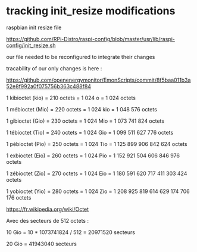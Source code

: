 # tracking init_resize modifications

raspbian init resize file

https://github.com/RPi-Distro/raspi-config/blob/master/usr/lib/raspi-config/init_resize.sh

our file needed to be reconfigured to integrate their changes

tracability of our only changes is here :

https://github.com/openenergymonitor/EmonScripts/commit/8f5baa011b3a52e8f992a0f075756b363c488f84

1 kibioctet (kio) 	= 210 octets 	= 1 024 o 	= 1 024 octets

1 mébioctet (Mio) 	= 220 octets 	= 1 024 kio 	= 1 048 576 octets

1 gibioctet (Gio) 	= 230 octets 	= 1 024 Mio 	= 1 073 741 824 octets

1 tébioctet (Tio) 	= 240 octets 	= 1 024 Gio 	= 1 099 511 627 776 octets

1 pébioctet (Pio) 	= 250 octets 	= 1 024 Tio 	= 1 125 899 906 842 624 octets

1 exbioctet (Eio) 	= 260 octets 	= 1 024 Pio 	= 1 152 921 504 606 846 976 octets

1 zébioctet (Zio) 	= 270 octets 	= 1 024 Eio 	= 1 180 591 620 717 411 303 424 octets

1 yobioctet (Yio) 	= 280 octets 	= 1 024 Zio 	= 1 208 925 819 614 629 174 706 176 octets 

https://fr.wikipedia.org/wiki/Octet

Avec des secteurs de 512 octets :

10 Gio = 10 * 1073741824 / 512 = 20971520 secteurs

20 Gio = 41943040 secteurs
